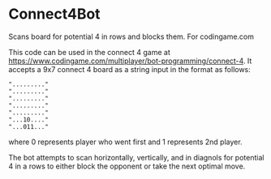 # Connect4Bot
Scans board for potential 4 in rows and blocks them. For codingame.com

This code can be used in the connect 4 game at https://www.codingame.com/multiplayer/bot-programming/connect-4.
It accepts a 9x7 connect 4 board as a string input in the format as follows:
```
"........."
"........."
"........."
"........."
"........."
"...10...."
"...011..."
```
where 0 represents player who went first and 1 represents 2nd player.

The bot attempts to scan horizontally, vertically, and in diagnols for potential 4 in a rows to either block the opponent or take the next optimal move.

